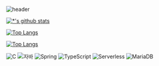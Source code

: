 ![header](https://capsule-render.vercel.app/api?type=waving&color=auto&height=300&section=header&text=Welcome!&desc=WooSung's%20GitHub&fontSize=90&descAlign=40&descAlignY=60)


[![*'s github stats](https://github-readme-stats.vercel.app/api?username=kwssssss)](https://github.com/kwssssss)


[![Top Langs](https://github-readme-stats.vercel.app/api/top-langs/?username=kwssssss)](https://github.com/kwssssss/github-readme-stats)

[![Top Langs](https://github-readme-stats.vercel.app/api/top-langs/?username=kwssssss&layout=compact)](https://github.com/kwssssss/github-readme-stats)

![C](https://img.shields.io/badge/-C-123456?style=flat-square&logo=C&logoColor=black)
![자바](https://img.shields.io/badge/-자바-007396?style=flat&logo=Java&logoColor=ffffff)
![Spring](https://img.shields.io/badge/-Spring-6DB33F?style=for-the-badge&logo=Spring&logoColor=white)
![TypeScript](https://img.shields.io/badge/-TypeScript-3178C6?style=flat-square&logo=TypeScript&logoColor=white)
![Serverless](https://img.shields.io/badge/-Serverless-FD5750?style=flat-square&logo=Serverless&logoColor=magenta)
![MariaDB](https://img.shields.io/badge/-MariaDB-1F305F?style=flat-square&logo=mariadb&logoColor=white)
